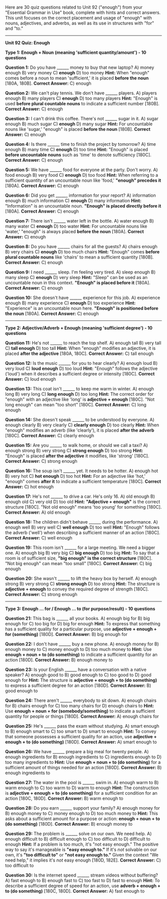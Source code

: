 Here are 30 quiz questions related to Unit 92 ("enough") from your "Essential Grammar in Use" book, complete with hints and correct answers. This unit focuses on the correct placement and usage of "enough" with nouns, adjectives, and adverbs, as well as its use in structures with "for" and "to."

---

**Unit 92 Quiz: Enough**

**Type 1: Enough + Noun (meaning 'sufficient quantity/amount') - 10 questions**

**Question 1:** Do you have ______ money to buy that new laptop?
A) money enough
B) very money
C) **enough**
D) too money
**Hint:** When "enough" comes before a noun to mean 'sufficient,' it is placed **before the noun** [180A, 180B].
**Correct Answer:** C) enough

**Question 2:** We can't play tennis. We don't have ______ players.
A) players enough
B) many players
C) **enough**
D) too many players
**Hint:** "Enough" is used **before plural countable nouns** to indicate a sufficient number [180B].
**Correct Answer:** C) enough

**Question 3:** I can't drink this coffee. There's not ______ sugar in it.
A) sugar enough
B) much sugar
C) **enough**
D) many sugar
**Hint:** For uncountable nouns like 'sugar,' "enough" is placed **before the noun** [180B].
**Correct Answer:** C) enough

**Question 4:** Is there ______ time to finish the project by tomorrow?
A) time enough
B) many time
C) **enough**
D) too time
**Hint:** "Enough" is placed **before uncountable nouns** such as 'time' to denote sufficiency [180C].
**Correct Answer:** C) enough

**Question 5:** We have ______ food for everyone at the party. Don't worry.
A) food enough
B) very food
C) **enough**
D) too food
**Hint:** When referring to a sufficient quantity of an uncountable noun like 'food,' **"enough" precedes it** [180A].
**Correct Answer:** C) enough

**Question 6:** Did you get ______ information for your report?
A) information enough
B) much information
C) **enough**
D) many information
**Hint:** "Information" is an uncountable noun. **"Enough" is placed directly before it** [180A].
**Correct Answer:** C) enough

**Question 7:** There isn't ______ water left in the bottle.
A) water enough
B) many water
C) **enough**
D) too water
**Hint:** For uncountable nouns like 'water,' "enough" is always placed **before the noun** [180A].
**Correct Answer:** C) enough

**Question 8:** Do you have ______ chairs for all the guests?
A) chairs enough
B) very chairs
C) **enough**
D) too much chairs
**Hint:** "Enough" comes **before plural countable nouns** like 'chairs' to mean a sufficient quantity [180B].
**Correct Answer:** C) enough

**Question 9:** I need ______ sleep. I'm feeling very tired.
A) sleep enough
B) many sleep
C) **enough**
D) very sleep
**Hint:** "Sleep" can be used as an uncountable noun in this context. **"Enough" is placed before it** [180A].
**Correct Answer:** C) enough

**Question 10:** She doesn't have ______ experience for this job.
A) experience enough
B) many experience
C) **enough**
D) too experience
**Hint:** "Experience" is an uncountable noun here. **"Enough" is positioned before the noun** [180A].
**Correct Answer:** C) enough

---

**Type 2: Adjective/Adverb + Enough (meaning 'sufficient degree') - 10 questions**

**Question 11:** He's not ______ to reach the top shelf.
A) enough tall
B) very tall
C) **tall enough**
D) too tall
**Hint:** When "enough" modifies an adjective, it is placed **after the adjective** [180A, 180C].
**Correct Answer:** C) tall enough

**Question 12:** Is the music ______ for you to hear clearly?
A) enough loud
B) very loud
C) **loud enough**
D) too loud
**Hint:** "Enough" follows the adjective ('loud') when it describes a sufficient degree or intensity [180C].
**Correct Answer:** C) loud enough

**Question 13:** This coat isn't ______ to keep me warm in winter.
A) enough long
B) very long
C) **long enough**
D) too long
**Hint:** The correct order for "enough" with an adjective like 'long' is **adjective + enough** [180C]. "Not long enough" can mean "too short" [180C].
**Correct Answer:** C) long enough

**Question 14:** She doesn't speak ______ to be understood by everyone.
A) enough clearly
B) very clearly
C) **clearly enough**
D) too clearly
**Hint:** When "enough" modifies an adverb (like 'clearly'), it is placed **after the adverb** [180C].
**Correct Answer:** C) clearly enough

**Question 15:** Are you ______ to walk home, or should we call a taxi?
A) enough strong
B) very strong
C) **strong enough**
D) too strong
**Hint:** "Enough" is placed **after the adjective** it modifies, like 'strong' [180C].
**Correct Answer:** C) strong enough

**Question 16:** The soup isn't ______ yet. It needs to be hotter.
A) enough hot
B) very hot
C) **hot enough**
D) too hot
**Hint:** For an adjective like 'hot,' "enough" comes **after it** to indicate a sufficient temperature [180C].
**Correct Answer:** C) hot enough

**Question 17:** He's not ______ to drive a car. He's only 16.
A) old enough
B) enough old
C) very old
D) too old
**Hint:** **"Adjective + enough"** is the correct structure [180C]. "Not old enough" means 'too young' for something [180C].
**Correct Answer:** A) old enough

**Question 18:** The children didn't behave ______ during the performance.
A) enough well
B) very well
C) **well enough**
D) too well
**Hint:** "Enough" follows the adverb ('well') when describing a sufficient manner of an action [180C].
**Correct Answer:** C) well enough

**Question 19:** This room isn't ______ for a large meeting. We need a bigger one.
A) enough big
B) very big
C) **big enough**
D) too big
**Hint:** To say that a room is of sufficient size, **"big enough" is the correct structure** [180C]. "Not big enough" can mean "too small" [180C].
**Correct Answer:** C) big enough

**Question 20:** She wasn't ______ to lift the heavy box by herself.
A) enough strong
B) very strong
C) **strong enough**
D) too strong
**Hint:** The structure is **adjective + enough** to convey the required degree of strength [180C].
**Correct Answer:** C) strong enough

---

**Type 3: Enough ... for / Enough ... to (for purpose/result) - 10 questions**

**Question 21:** This bag is ______ all your books.
A) enough big for
B) big enough for
C) too big for
D) big for enough
**Hint:** To express that something has a sufficient quality for a particular purpose, use **adjective + enough + for (something)** [180D].
**Correct Answer:** B) big enough for

**Question 22:** I don't have ______ buy a new phone.
A) enough money for
B) enough money to
C) money enough to
D) too much money to
**Hint:** Use **enough + noun + to (do something)** to indicate a sufficient quantity for an action [180D].
**Correct Answer:** B) enough money to

**Question 23:** Is your English ______ have a conversation with a native speaker?
A) enough good to
B) good enough to
C) too good to
D) good enough for
**Hint:** The structure is **adjective + enough + to (do something)** to express a sufficient degree for an action [180D].
**Correct Answer:** B) good enough to

**Question 24:** There aren't ______ everybody to sit down.
A) enough chairs for
B) chairs enough for
C) too many chairs for
D) enough chairs to
**Hint:** Use **enough + noun + for (somebody/something)** to indicate a sufficient quantity for people or things [180D].
**Correct Answer:** A) enough chairs for

**Question 25:** He's ______ pass the exam without studying.
A) smart enough to
B) enough smart to
C) too smart to
D) smart to enough
**Hint:** To convey that someone possesses a sufficient quality for an action, use **adjective + enough + to (do something)** [180D].
**Correct Answer:** A) smart enough to

**Question 26:** We have ______ prepare a big meal for twenty people.
A) enough ingredients for
B) enough ingredients to
C) ingredients enough to
D) too many ingredients to
**Hint:** Use **enough + noun + to (do something)** for a sufficient amount of things needed for an action [180D].
**Correct Answer:** B) enough ingredients to

**Question 27:** The water in the pool is ______ swim in.
A) enough warm to
B) warm enough to
C) too warm to
D) warm to enough
**Hint:** The construction is **adjective + enough + to (do something)** for a sufficient condition for an action [180C, 180D].
**Correct Answer:** B) warm enough to

**Question 28:** Do you earn ______ support your family?
A) enough money for
B) enough money to
C) money enough to
D) too much money to
**Hint:** This asks about a sufficient amount for a purpose or action: **enough + noun + to (do something)** [180D].
**Correct Answer:** B) enough money to

**Question 29:** The problem is ______ solve on our own. We need help.
A) enough difficult to
B) difficult enough to
C) too difficult to
D) difficult to enough
**Hint:** If a problem is too much, it's "not easy enough." The positive way to say it's manageable is **"easy enough to."** If it's *not* solvable on our own, it's **"too difficult to"** or **"not easy enough to."** Given the context "We need help," it implies it's *not* easy enough [180D, 182E].
**Correct Answer:** C) too difficult to

**Question 30:** Is the internet speed ______ stream videos without buffering?
A) fast enough to
B) enough fast to
C) too fast to
D) fast to enough
**Hint:** To describe a sufficient degree of speed for an action, use **adverb + enough + to (do something)** [180C, 180D].
**Correct Answer:** A) fast enough to